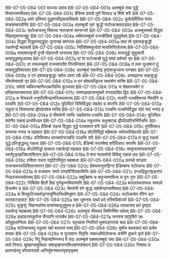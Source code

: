 BR-07-05-084-001	सञ्जय उवाच
BR-07-05-084-001a	अलम्बुसं तथा युद्धे विचरन्तमभीतवत्
BR-07-05-084-001c	हैडिम्बः प्रययौ तूर्णं विव्याध च शितैः शरैः
BR-07-05-084-002a	तयोः प्रतिभयं युद्धमासीद्राक्षससिंहयोः
BR-07-05-084-002c	कुर्वतोर्विविधा मायाः शक्रशम्बरयोरिव
BR-07-05-084-003a	अलम्बुसो भृशं क्रुद्धो घटोत्कचमताडयत्
BR-07-05-084-003c	घटोत्कचस्तु विंशत्या नाराचानां स्तनान्तरे
BR-07-05-084-003e	अलम्बुसमथो विद्ध्वा सिंहवद्व्यनदन्मुहुः
BR-07-05-084-004a	तथैवालम्बुसो राजन्हैडिम्बं युद्धदुर्मदम्
BR-07-05-084-004c	विद्ध्वा विद्ध्वानदद्धृष्टः पूरयन्खं समन्ततः
BR-07-05-084-005a	तथा तौ भृशसङ्क्रुद्धौ राक्षसेन्द्रौ महाबलौ
BR-07-05-084-005c	निर्विशेषमयुध्येतां मायाभिरितरेतरम्
BR-07-05-084-006a	मायाशतसृजौ दृप्तौ मोहयन्तौ परस्परम्
BR-07-05-084-006c	मायायुद्धे सुकुशलौ मायायुद्धमयुध्यताम्
BR-07-05-084-007a	यां यां घटोत्कचो युद्धे मायां दर्शयते नृप
BR-07-05-084-007c	तां तामलम्बुसो राजन्माययैव निजघ्निवान्
BR-07-05-084-008a	तं तथा युध्यमानं तु मायायुद्धविशारदम्
BR-07-05-084-008c	अलम्बुसं राक्षसेन्द्रं दृष्ट्वाक्रुध्यन्त पाण्डवाः
BR-07-05-084-009a	त एनं भृशसङ्क्रुद्धाः सर्वतः प्रवरा रथैः
BR-07-05-084-009c	अभ्यद्रवन्त सङ्क्रुद्धा भीमसेनादयो नृप
BR-07-05-084-010a	त एनं कोष्ठकीकृत्य रथवंशेन मारिष
BR-07-05-084-010c	सर्वतो व्यकिरन्बाणैरुल्काभिरिव कुञ्जरम्
BR-07-05-084-011a	स तेषामस्त्रवेगं तं प्रतिहत्यास्त्रमायया
BR-07-05-084-011c	तस्माद्रथव्रजान्मुक्तो वनदाहादिव द्विपः
BR-07-05-084-012a	स विस्फार्य धनुर्घोरमिन्द्राशनिसमस्वनम्
BR-07-05-084-012c	मारुतिं पञ्चविंशत्या भैमसेनिं च पञ्चभिः
BR-07-05-084-012e	युधिष्ठिरं त्रिभिर्विद्ध्वा सहदेवं च सप्तभिः
BR-07-05-084-013a	नकुलं च त्रिसप्तत्या द्रौपदेयांश्च मारिष
BR-07-05-084-013c	पञ्चभिः पञ्चभिर्विद्ध्वा घोरं नादं ननाद ह
BR-07-05-084-014a	तं भीमसेनो नवभिः सहदेवश्च पञ्चभिः
BR-07-05-084-014c	युधिष्ठिरः शतेनैव राक्षसं प्रत्यविध्यत
BR-07-05-084-014e	नकुलश्च चतुःषष्ट्या द्रौपदेयास्त्रिभिस्त्रिभिः
BR-07-05-084-015a	हैडिम्बो राक्षसं विद्ध्वा युद्धे पञ्चाशता शरैः
BR-07-05-084-015c	पुनर्विव्याध सप्तत्या ननाद च महाबलः
BR-07-05-084-016a	सोऽतिविद्धो महेष्वासः सर्वतस्तैर्महारथैः
BR-07-05-084-016c	प्रतिविव्याध तान्सर्वान्पञ्चभिः पञ्चभिः शरैः
BR-07-05-084-017a	तं क्रुद्धं राक्षसं युद्धे प्रतिक्रुद्धस्तु राक्षसः
BR-07-05-084-017c	हैडिम्बो भरतश्रेष्ठ शरैर्विव्याध सप्तभिः
BR-07-05-084-018a	सोऽतिविद्धो बलवता राक्षसेन्द्रो महाबलः
BR-07-05-084-018c	व्यसृजत्सायकांस्तूर्णं स्वर्णपुङ्खाञ्शिलाशितान्
BR-07-05-084-019a	ते शरा नतपर्वाणो विविशू राक्षसं तदा
BR-07-05-084-019c	रुषिताः पन्नगा यद्वद्गिरिमुग्रा महाबलाः
BR-07-05-084-020a	ततस्ते पाण्डवा राजन्समन्तान्निशिताञ्शरान्
BR-07-05-084-020c	प्रेषयामासुरुद्विग्ना हैडिम्बश्च घटोत्कचः
BR-07-05-084-021a	स वध्यमानः समरे पाण्डवैर्जितकाशिभिः
BR-07-05-084-021c	दग्धाद्रिकूटशृङ्गाभं भिन्नाञ्जनचयोपमम्
BR-07-05-084-022a	समुत्क्षिप्य च बाहुभ्यामाविध्य च पुनः पुनः
BR-07-05-084-022c	निष्पिपेष क्षितौ क्षिप्रं पूर्णकुम्भमिवाश्मनि
BR-07-05-084-023a	बललाघवसम्पन्नः सम्पन्नो विक्रमेण च
BR-07-05-084-023c	भैमसेनी रणे क्रुद्धः सर्वसैन्यान्यभीषयत्
BR-07-05-084-024a	स विस्फुटितसर्वाङ्गश्चूर्णितास्थिविभूषणः
BR-07-05-084-024c	घटोत्कचेन वीरेण हतः सालकटङ्कटः
BR-07-05-084-025a	ततः सुमनसः पार्था हते तस्मिन्निशाचरे
BR-07-05-084-025c	चुक्रुशुः सिंहनादांश्च वासांस्यादुधुवुश्च ह
BR-07-05-084-026a	तावकाश्च हतं दृष्ट्वा राक्षसेन्द्रं महाबलम्
BR-07-05-084-026c	अलम्बुसं भीमरूपं विशीर्णमिव पर्वतम्
BR-07-05-084-026e	हाहाकारमकुर्वन्त सैन्यानि भरतर्षभ
BR-07-05-084-027a	जनाश्च तद्ददृशिरे रक्षः कौतूहलान्विताः
BR-07-05-084-027c	यदृच्छया निपतितं भूमावङ्गारकं यथा
BR-07-05-084-028a	घटोत्कचस्तु तद्धत्वा रक्षो बलवतां वरम्
BR-07-05-084-028c	मुमोच बलवन्नादं बलं हत्वेव वासवः
BR-07-05-084-029a	स पूज्यमानः पितृभिः सबान्धवैर्घटोत्कचः कर्मणि दुष्करे कृते
BR-07-05-084-029c	रिपुं निहत्याभिननन्द वै तदा अलम्बुसं पक्वमलम्बुसं यथा
BR-07-05-084-030a	ततो निनादः सुमहान्समुत्थितः सशङ्खनानाविधबाणघोषवान्
BR-07-05-084-030c	निशम्य तं प्रत्यनदंस्तु कौरवास्ततो ध्वनिर्भुवनमथास्पृशद्भृशम्
